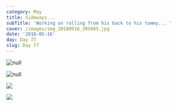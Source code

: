 ```yaml
---
category: May
title: Sideways...
subTitle: 'Working on rolling from his back to his tummy... '
cover: /images/img_20180516_205605.jpg
date: '2018-05-16'
day: Day 77
slug: Day 77
---
```



![null](/images/img_20180516_205605.jpg)

![null](/images/img_20180516_210538.jpg)

![](/images/img_20180516_165117.jpg)

![](/images/img_20180516_143041.jpg)
